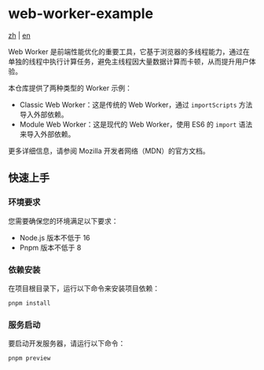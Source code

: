 # web-worker-example

[zh](./README.md) | [en](./README_en.md)

Web Worker 是前端性能优化的重要工具，它基于浏览器的多线程能力，通过在单独的线程中执行计算任务，避免主线程因大量数据计算而卡顿，从而提升用户体验。

本仓库提供了两种类型的 Worker 示例：

- Classic Web Worker：这是传统的 Web Worker，通过 `importScripts` 方法导入外部依赖。
- Module Web Worker：这是现代的 Web Worker，使用 ES6 的 `import` 语法来导入外部依赖。

更多详细信息，请参阅 Mozilla 开发者网络（MDN）的官方文档。

## 快速上手

### 环境要求

您需要确保您的环境满足以下要求：

- Node.js 版本不低于 16
- Pnpm 版本不低于 8

### 依赖安装

在项目根目录下，运行以下命令来安装项目依赖：

```bash
pnpm install
```

### 服务启动

要启动开发服务器，请运行以下命令：

```bash
pnpm preview
```